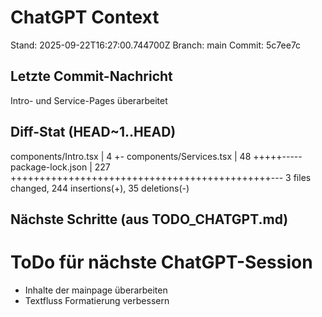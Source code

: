 # ChatGPT Context
Stand: 2025-09-22T16:27:00.744700Z
Branch: main
Commit: 5c7ee7c

## Letzte Commit-Nachricht
Intro- und Service-Pages überarbeitet

## Diff-Stat (HEAD~1..HEAD)
components/Intro.tsx    |   4 +-
 components/Services.tsx |  48 +++++-----
 package-lock.json       | 227 +++++++++++++++++++++++++++++++++++++++++++++---
 3 files changed, 244 insertions(+), 35 deletions(-)

## Nächste Schritte (aus TODO_CHATGPT.md)

# ToDo für nächste ChatGPT-Session
- Inhalte der mainpage überarbeiten
- Textfluss Formatierung verbessern

